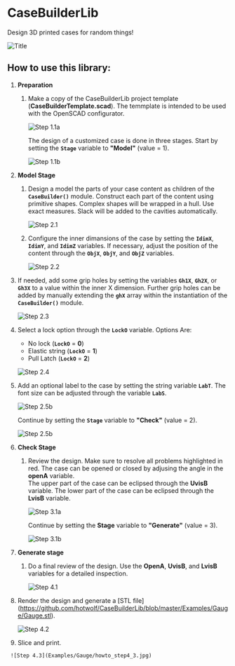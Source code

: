 # CaseBuilderLib
Design 3D printed cases for random things!

![Title](Examples/Gauge/howto_title.jpg) 

## How to use this library:

1. **Preparation**
   1. Make a copy of the CaseBuilderLib project template 
      (**CaseBuilderTemplate.scad**).
      The temmplate is intended to be used with the OpenSCAD
      configurator. 

      ![Step 1.1a](Examples/Gauge/howto_step1_1a.jpg) 

      The design of a customized case is done in three stages.
      Start by setting the **`Stage`** variable to **"Model"** 
      (value = 1). 

      ![Step 1.1b](Examples/Gauge/howto_step1_1b.jpg)

2. **Model Stage**
   1. Design a model the parts of your case content as children
      of the **`CaseBuilder()`** module. 
      Construct each part of the content using primitive shapes. 
      Complex shapes will be wrapped in a hull.
      Use exact measures. 
      Slack will be added to the cavities automatically.

      ![Step 2.1](Examples/Gauge/howto_step2_1.jpg) 

   2. Configure the inner dimansions of the case by setting the
      **`IdimX`**, **`IdimY`**, and **`IdimZ`** variables.
      If necessary, adjust the position of the content through the
      **`ObjX`**, **`ObjY`**, and **`ObjZ`** variables.

      ![Step 2.2](Examples/Gauge/howto_step2_2.jpg) 

  3. If needed, add some grip holes by setting the variables
      **`Gh1X`**, **`Gh2X`**, or **`Gh3X`** to a value within the inner 
      X dimension.
      Further grip holes can be added by manually extending the
      **`ghX`** array within the instantiation of the 
      **`CaseBuilder()`** module.

      ![Step 2.3](Examples/Gauge/howto_step2_3.jpg) 

   4. Select a lock option through the **`LockO`** variable.
      Options Are:
      * No lock (**`LockO`** = **0**)
      * Elastic string (**`LockO`** = **1**)
      * Pull Latch  (**`LockO`** = **2**)

      ![Step 2.4](Examples/Gauge/howto_step2_4.jpg) 

   5. Add an optional label to the case by setting the string
      variable **`LabT`**. The font size can be adjusted through
      the variable **`LabS`**.

      ![Step 2.5b](Examples/Gauge/howto_step2_5a.jpg) 

      Continue by setting the **`Stage`** variable to **"Check"** 
      (value = 2). 

      ![Step 2.5b](Examples/Gauge/howto_step2_5b.jpg) 

3. **Check Stage**
   1. Review the design. 
      Make sure to resolve all problems highlighted in red.
      The case can be opened or closed by adjusing the angle in
      the **openA** variable.  
      The upper part of the case can be eclipsed through the 
      **UvisB** variable.
      The lower part of the case can be eclipsed through the 
      **LvisB** variable.

      ![Step 3.1a](Examples/Gauge/howto_step3_1a.jpg) 

       Continue by setting the **Stage** variable to **"Generate"** 
      (value = 3). 
      
      ![Step 3.1b](Examples/Gauge/howto_step3_1b.jpg) 

4. **Generate stage**
   1. Do a final review of the design.
      Use the **OpenA**, **UvisB**, and **LvisB** variables for a
      detailed inspection.

      ![Step 4.1](Examples/Gauge/howto_step4_1.jpg) 

  2. Render the design and generate a [STL file]
     (https://github.com/hotwolf/CaseBuilderLib/blob/master/Examples/Gauge/Gauge.stl).

     ![Step 4.2](Examples/Gauge/howto_step4_2.jpg) 

   3. Slice and print.

     ![Step 4.3](Examples/Gauge/howto_step4_3.jpg) 
